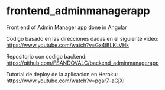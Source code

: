 # frontend_adminmanagerapp
Front end of Admin Manager app done in Angular


Codigo basado en las direcciones dadas en el siguiente video: https://www.youtube.com/watch?v=Gx4iBLKLVHk

Repositorio con codigo backend: https://github.com/FSANDOVALC/backend_adminmanagerapp

Tutorial de deploy de la aplicacion en Heroku: https://www.youtube.com/watch?v=pgar7-aGjXI
